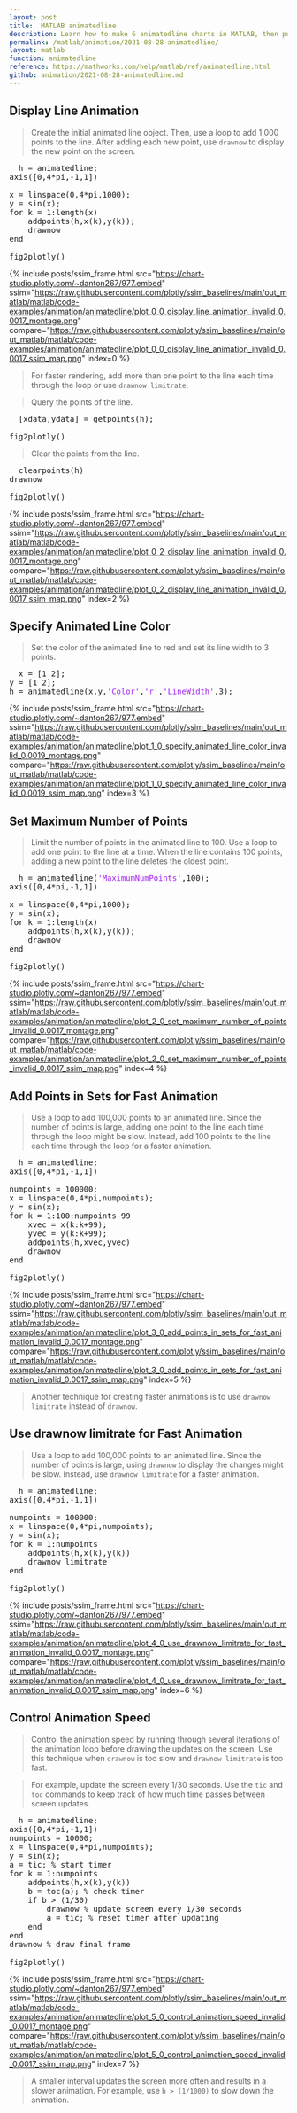 ```yaml
---
layout: post
title:  MATLAB animatedline
description: Learn how to make 6 animatedline charts in MATLAB, then publish them to the Web with Plotly.
permalink: /matlab/animation/2021-08-28-animatedline/
layout: matlab
function: animatedline
reference: https://mathworks.com/help/matlab/ref/animatedline.html
github: animation/2021-08-28-animatedline.md
---
```


## Display Line Animation

> Create the initial animated line object. Then, use a loop to add 1,000 points to the line. After adding each new point, use `drawnow` to display the new point on the screen.

<pre class="mcode">
  h = animatedline;
axis([0,4*pi,-1,1])

x = linspace(0,4*pi,1000);
y = sin(x);
for k = 1:length(x)
    addpoints(h,x(k),y(k));
    drawnow
end

fig2plotly()
</pre>

{% include posts/ssim_frame.html 
  src="https://chart-studio.plotly.com/~danton267/977.embed" 
  ssim="https://raw.githubusercontent.com/plotly/ssim_baselines/main/out_matlab/matlab/code-examples/animation/animatedline/plot_0_0_display_line_animation_invalid_0.0017_montage.png" 
  compare="https://raw.githubusercontent.com/plotly/ssim_baselines/main/out_matlab/matlab/code-examples/animation/animatedline/plot_0_0_display_line_animation_invalid_0.0017_ssim_map.png" 
  index=0
%}



> For faster rendering, add more than one point to the line each time through the loop or use `drawnow limitrate`.

> Query the points of the line.

<pre class="mcode">
  [xdata,ydata] = getpoints(h);

fig2plotly()
</pre>

> Clear the points from the line.

<pre class="mcode">
  clearpoints(h)
drawnow

fig2plotly()
</pre>

{% include posts/ssim_frame.html 
  src="https://chart-studio.plotly.com/~danton267/977.embed" 
  ssim="https://raw.githubusercontent.com/plotly/ssim_baselines/main/out_matlab/matlab/code-examples/animation/animatedline/plot_0_2_display_line_animation_invalid_0.0017_montage.png" 
  compare="https://raw.githubusercontent.com/plotly/ssim_baselines/main/out_matlab/matlab/code-examples/animation/animatedline/plot_0_2_display_line_animation_invalid_0.0017_ssim_map.png" 
  index=2
%}





<!--------------------- EXAMPLE BREAK ------------------------->

## Specify Animated Line Color

> Set the color of the animated line to red and set its line width to 3 points.

<pre>
  x = [1 2];
y = [1 2];
h = animatedline(x,y,<span style='color:#A020F0'>'Color'</span>,<span style='color:#A020F0'>'r'</span>,<span style='color:#A020F0'>'LineWidth'</span>,3);
</pre>

{% include posts/ssim_frame.html 
  src="https://chart-studio.plotly.com/~danton267/977.embed" 
  ssim="https://raw.githubusercontent.com/plotly/ssim_baselines/main/out_matlab/matlab/code-examples/animation/animatedline/plot_1_0_specify_animated_line_color_invalid_0.0019_montage.png" 
  compare="https://raw.githubusercontent.com/plotly/ssim_baselines/main/out_matlab/matlab/code-examples/animation/animatedline/plot_1_0_specify_animated_line_color_invalid_0.0019_ssim_map.png" 
  index=3
%}



<!--------------------- EXAMPLE BREAK ------------------------->

## Set Maximum Number of Points

> Limit the number of points in the animated line to 100. Use a loop to add one point to the line at a time. When the line contains 100 points, adding a new point to the line deletes the oldest point.

<pre class="mcode">
  h = animatedline(<span style='color:#A020F0'>'MaximumNumPoints'</span>,100);
axis([0,4*pi,-1,1])

x = linspace(0,4*pi,1000);
y = sin(x);
for k = 1:length(x)
    addpoints(h,x(k),y(k));
    drawnow
end

fig2plotly()
</pre>

{% include posts/ssim_frame.html 
  src="https://chart-studio.plotly.com/~danton267/977.embed" 
  ssim="https://raw.githubusercontent.com/plotly/ssim_baselines/main/out_matlab/matlab/code-examples/animation/animatedline/plot_2_0_set_maximum_number_of_points_invalid_0.0017_montage.png" 
  compare="https://raw.githubusercontent.com/plotly/ssim_baselines/main/out_matlab/matlab/code-examples/animation/animatedline/plot_2_0_set_maximum_number_of_points_invalid_0.0017_ssim_map.png" 
  index=4
%}





<!--------------------- EXAMPLE BREAK ------------------------->

## Add Points in Sets for Fast Animation

> Use a loop to add 100,000 points to an animated line. Since the number of points is large, adding one point to the line each time through the loop might be slow. Instead, add 100 points to the line each time through the loop for a faster animation.

<pre class="mcode">
  h = animatedline;
axis([0,4*pi,-1,1])

numpoints = 100000;
x = linspace(0,4*pi,numpoints);
y = sin(x);
for k = 1:100:numpoints-99
    xvec = x(k:k+99);
    yvec = y(k:k+99);
    addpoints(h,xvec,yvec)
    drawnow
end

fig2plotly()
</pre>

{% include posts/ssim_frame.html 
  src="https://chart-studio.plotly.com/~danton267/977.embed" 
  ssim="https://raw.githubusercontent.com/plotly/ssim_baselines/main/out_matlab/matlab/code-examples/animation/animatedline/plot_3_0_add_points_in_sets_for_fast_animation_invalid_0.0017_montage.png" 
  compare="https://raw.githubusercontent.com/plotly/ssim_baselines/main/out_matlab/matlab/code-examples/animation/animatedline/plot_3_0_add_points_in_sets_for_fast_animation_invalid_0.0017_ssim_map.png" 
  index=5
%}



> Another technique for creating faster animations is to use `drawnow limitrate` instead of `drawnow`.



<!--------------------- EXAMPLE BREAK ------------------------->

## Use drawnow limitrate for Fast Animation

> Use a loop to add 100,000 points to an animated line. Since the number of points is large, using `drawnow` to display the changes might be slow. Instead, use `drawnow limitrate` for a faster animation.

<pre class="mcode">
  h = animatedline;
axis([0,4*pi,-1,1])

numpoints = 100000;
x = linspace(0,4*pi,numpoints);
y = sin(x);
for k = 1:numpoints
    addpoints(h,x(k),y(k))
    drawnow limitrate
end

fig2plotly()
</pre>

{% include posts/ssim_frame.html 
  src="https://chart-studio.plotly.com/~danton267/977.embed" 
  ssim="https://raw.githubusercontent.com/plotly/ssim_baselines/main/out_matlab/matlab/code-examples/animation/animatedline/plot_4_0_use_drawnow_limitrate_for_fast_animation_invalid_0.0017_montage.png" 
  compare="https://raw.githubusercontent.com/plotly/ssim_baselines/main/out_matlab/matlab/code-examples/animation/animatedline/plot_4_0_use_drawnow_limitrate_for_fast_animation_invalid_0.0017_ssim_map.png" 
  index=6
%}





<!--------------------- EXAMPLE BREAK ------------------------->

## Control Animation Speed

> Control the animation speed by running through several iterations of the animation loop before drawing the updates on the screen. Use this technique when `drawnow` is too slow and `drawnow limitrate` is too fast.

> For example, update the screen every 1/30 seconds. Use the `tic` and `toc` commands to keep track of how much time passes between screen updates.

<pre class="mcode">
  h = animatedline;
axis([0,4*pi,-1,1])
numpoints = 10000;
x = linspace(0,4*pi,numpoints);
y = sin(x);
a = tic; % start timer
for k = 1:numpoints
    addpoints(h,x(k),y(k))
    b = toc(a); % check timer
    if b > (1/30)
        drawnow % update screen every 1/30 seconds
        a = tic; % reset timer after updating
    end
end
drawnow % draw final frame

fig2plotly()
</pre>

{% include posts/ssim_frame.html 
  src="https://chart-studio.plotly.com/~danton267/977.embed" 
  ssim="https://raw.githubusercontent.com/plotly/ssim_baselines/main/out_matlab/matlab/code-examples/animation/animatedline/plot_5_0_control_animation_speed_invalid_0.0017_montage.png" 
  compare="https://raw.githubusercontent.com/plotly/ssim_baselines/main/out_matlab/matlab/code-examples/animation/animatedline/plot_5_0_control_animation_speed_invalid_0.0017_ssim_map.png" 
  index=7
%}



> A smaller interval updates the screen more often and results in a slower animation. For example, use `b > (1/1000)` to slow down the animation.



<!--------------------- EXAMPLE BREAK ------------------------->


